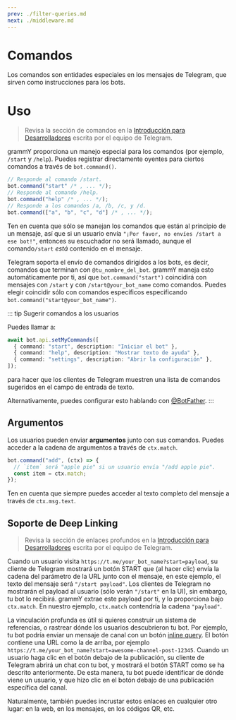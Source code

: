 ```yaml
---
prev: ./filter-queries.md
next: ./middleware.md
---
```


# Comandos

Los comandos son entidades especiales en los mensajes de Telegram, que sirven como instrucciones para los bots.

# Uso

> Revisa la sección de comandos en la [Introducción para Desarrolladores](https://core.telegram.org/bots#commands) escrita por el equipo de Telegram.

grammY proporciona un manejo especial para los comandos (por ejemplo, `/start` y `/help`). Puedes registrar directamente oyentes para ciertos comandos a través de `bot.command()`.

```ts
// Responde al comando /start.
bot.command("start" /* , ... */);
// Responde al comando /help.
bot.command("help" /* , ... */);
// Responde a los comandos /a, /b, /c, y /d.
bot.command(["a", "b", "c", "d"] /* , ... */);
```

Ten en cuenta que sólo se manejan los comandos que están al principio de un mensaje, así que si un usuario envía `"¡Por favor, no envíes /start a ese bot!"`, entonces su escuchador no será llamado, aunque el comando`/start` _está_ contenido en el mensaje.

Telegram soporta el envío de comandos dirigidos a los bots, es decir, comandos que terminan con `@tu_nombre_del_bot`.
grammY maneja esto automáticamente por ti, así que `bot.command("start")` coincidirá con mensajes con `/start` y con `/start@your_bot_name` como comandos.
Puedes elegir coincidir sólo con comandos específicos especificando `bot.command("start@your_bot_name")`.

::: tip Sugerir comandos a los usuarios

Puedes llamar a:

```ts
await bot.api.setMyCommands([
  { command: "start", description: "Iniciar el bot" },
  { command: "help", description: "Mostrar texto de ayuda" },
  { command: "settings", description: "Abrir la configuración" },
]);
```

para hacer que los clientes de Telegram muestren una lista de comandos sugeridos en el campo de entrada de texto.

Alternativamente, puedes configurar esto hablando con [@BotFather](https://t.me/BotFather).
:::

## Argumentos

Los usuarios pueden enviar **argumentos** junto con sus comandos.
Puedes acceder a la cadena de argumentos a través de `ctx.match`.

```ts
bot.command("add", (ctx) => {
  // `item` será "apple pie" si un usuario envía "/add apple pie".
  const item = ctx.match;
});
```

Ten en cuenta que siempre puedes acceder al texto completo del mensaje a través de `ctx.msg.text`.

## Soporte de Deep Linking

> Revisa la sección de enlaces profundos en la [Introducción para Desarrolladores](https://core.telegram.org/bots#deep-linking) escrita por el equipo de Telegram.

Cuando un usuario visita `https://t.me/your_bot_name?start=payload`, su cliente de Telegram mostrará un botón START que (al hacer clic) envía la cadena del parámetro de la URL junto con el mensaje, en este ejemplo, el texto del mensaje será `"/start payload"`.
Los clientes de Telegram no mostrarán el payload al usuario (sólo verán `"/start"` en la UI), sin embargo, tu bot lo recibirá.
grammY extrae este payload por ti, y lo proporciona bajo `ctx.match`.
En nuestro ejemplo, `ctx.match` contendría la cadena `"payload"`.

La vinculación profunda es útil si quieres construir un sistema de referencias, o rastrear dónde los usuarios descubrieron tu bot.
Por ejemplo, tu bot podría enviar un mensaje de canal con un botón [inline query](../plugins/keyboard.md#inline-keyboards).
El botón contiene una URL como la de arriba, por ejemplo `https://t.me/your_bot_name?start=awesome-channel-post-12345`.
Cuando un usuario haga clic en el botón debajo de la publicación, su cliente de Telegram abrirá un chat con tu bot, y mostrará el botón START como se ha descrito anteriormente.
De esta manera, tu bot puede identificar de dónde viene un usuario, y que hizo clic en el botón debajo de una publicación específica del canal.

Naturalmente, también puedes incrustar estos enlaces en cualquier otro lugar: en la web, en los mensajes, en los códigos QR, etc.
